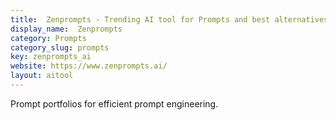 ```yaml
---
title:  Zenprompts - Trending AI tool for Prompts and best alternatives
display_name:  Zenprompts
category: Prompts
category_slug: prompts
key: zenprompts_ai
website: https://www.zenprompts.ai/
layout: aitool
---
```


Prompt portfolios for efficient prompt engineering.
